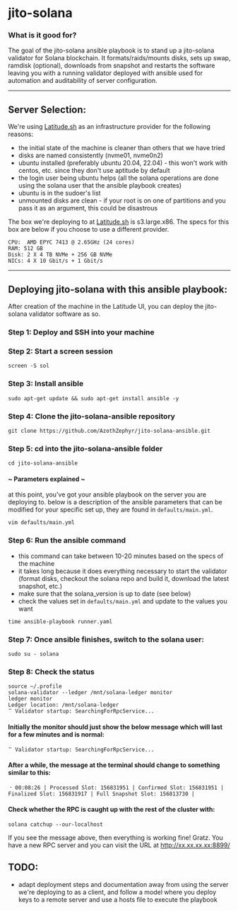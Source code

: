 # jito-solana

### What is it good for?

The goal of the jito-solana ansible playbook is to stand up a jito-solana validator for Solana blockchain. It formats/raids/mounts disks, sets up swap, ramdisk (optional), downloads from snapshot and restarts the software leaving you with a running validator deployed with ansible used for automation and auditability of server configuration. 


---

##  Server Selection:
We're using [Latitude.sh](https://latitude.sh) as an infrastructure provider for the following reasons:
  - the initial state of the machine is cleaner than others that we have tried
  - disks are named consistently (nvme01, nvme0n2)
  - ubuntu installed (preferably ubuntu 20.04, 22.04) - this won't work with centos, etc. since they don't use aptitude by default
  - the login user being ubuntu helps (all the solana operations are done using the solana user that the ansible playbook creates)
  - ubuntu is in the sudoer's list
  - unmounted disks are clean - if your root is on one of partitions and you pass it as an argument, this could be disastrous

The box we're deploying to at [Latitude.sh](https://latitude.sh) is s3.large.x86. The specs for this box are below if you choose to use a different provider.
```
CPU:  AMD EPYC 7413 @ 2.65GHz (24 cores)
RAM: 512 GB
Disk: 2 X 4 TB NVMe + 256 GB NVMe
NICs: 4 X 10 Gbit/s + 1 Gbit/s
```

--- 

## Deploying jito-solana with this ansible playbook:
After creation of the machine in the Latitude UI, you can deploy the jito-solana validator software as so.


### Step 1: Deploy and SSH into your machine

### Step 2: Start a screen session

```
screen -S sol
```

### Step 3: Install ansible

```
sudo apt-get update && sudo apt-get install ansible -y
```

### Step 4: Clone the jito-solana-ansible repository

```
git clone https://github.com/AzothZephyr/jito-solana-ansible.git
```

### Step 5: cd into the jito-solana-ansible folder

```
cd jito-solana-ansible
```


#### ~ Parameters explained ~
at this point, you've got your ansible playbook on the server you are deploying to. below is a description of the ansible parameters that can be modified for your specific set up, they are found in `defaults/main.yml`.

```
vim defaults/main.yml
```


### Step 6: Run the ansible command

- this command can take between 10-20 minutes based on the specs of the machine
- it takes long because it does everything necessary to start the validator (format disks, checkout the solana repo and build it, download the latest snapshot, etc.)
- make sure that the solana_version is up to date (see below)
- check the values set in `defaults/main.yml` and update to the values you want

```
time ansible-playbook runner.yaml
```


### Step 7: Once ansible finishes, switch to the solana user:

```
sudo su - solana
```

### Step 8: Check the status

```
source ~/.profile
solana-validator --ledger /mnt/solana-ledger monitor
ledger monitor
Ledger location: /mnt/solana-ledger
⠉ Validator startup: SearchingForRpcService...
```

#### Initially the monitor should just show the below message which will last for a few minutes and is normal:

```
⠉ Validator startup: SearchingForRpcService...
```

#### After a while, the message at the terminal should change to something similar to this:

```
⠐ 00:08:26 | Processed Slot: 156831951 | Confirmed Slot: 156831951 | Finalized Slot: 156831917 | Full Snapshot Slot: 156813730 |
```

#### Check whether the RPC is caught up with the rest of the cluster with:

```
solana catchup --our-localhost
```

If you see the message above, then everything is working fine! Gratz. You have a new RPC server and you can visit the URL at http://xx.xx.xx.xx:8899/



## TODO:
- adapt deployment steps and documentation away from using the server we're deploying to as a client, and follow a model where you deploy keys to a remote server and use a hosts file to execute the playbook 